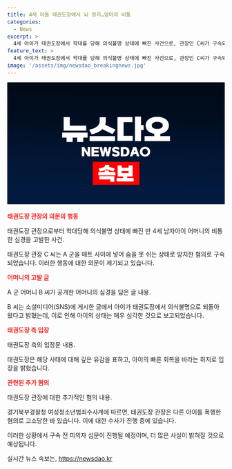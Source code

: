 ```yaml
---
title: 4세 아들 태권도장에서 뇌 정지…엄마의 비통
categories:
  - News
excerpt: >
  4세 아이가 태권도장에서 학대를 당해 의식불명 상태에 빠진 사건으로, 관장인 C씨가 구속되었으며 경찰은 다른 아이들에 대한 학대 혐의도 조사 중이다. 피해 아이의 엄마는 소셜미디어를 통해 가슴 아픈 상황을 전하며, 도장 측은 회복을 바란다고 밝혔다. 이에 관련해 태권도장에서 다른 아이를 폭행했다는 고소장도 접수됐다고 한다. (150자)
feature_text: >
  4세 아이가 태권도장에서 학대를 당해 의식불명 상태에 빠진 사건으로, 관장인 C씨가 구속되었으며 경찰은 다른 아이들에 대한 학대 혐의도 조사 중이다. 피해 아이의 엄마는 소셜미디어를 통해 가슴 아픈 상황을 전하며, 도장 측은 회복을 바란다고 밝혔다. 이에 관련해 태권도장에서 다른 아이를 폭행했다는 고소장도 접수됐다고 한다. (150자)
image: '/assets/img/newsdao_breakingnews.jpg'
---
```


<p><img src="/assets/img/newsdao_breakingnews.jpg" alt="implanttips 속보" /></p>

<p><b><span style="color: #ee2323;">태권도장 관장의 의문의 행동</span></b></p>

<p data-ke-size="size16">태권도장 관장으로부터 학대당해 의식불명 상태에 빠진 만 4세 남자아이 어머니의 비통한 심경을 고발한 사건.</p>

<p>태권도장 관장 C 씨는 A 군을 매트 사이에 넣어 숨을 못 쉬는 상태로 방치한 혐의로 구속되었습니다. 이러한 행동에 대한 의문이 제기되고 있습니다.</p>

<p><b><span style="color: #ee2323;">어머니의 고발 글</span></b></p>

<p data-ke-size="size16">A 군 어머니 B 씨가 공개한 어머니의 심경을 담은 글 내용.</p>

<p>B 씨는 소셜미디어(SNS)에 게시한 글에서 아이가 태권도장에서 의식불명으로 되돌아왔다고 밝혔는데, 이로 인해 아이의 상태는 매우 심각한 것으로 보고되었습니다.</p>

<p><b><span style="color: #ee2323;">태권도장 측 입장</span></b></p>

<p data-ke-size="size16">태권도장 측의 입장문 내용.</p>

<p>태권도장은 해당 사태에 대해 깊은 유감을 표하고, 아이의 빠른 회복을 바라는 취지로 입장을 밝혔습니다.</p>

<p><b><span style="color: #ee2323;">관련된 추가 혐의</span></b></p>

<p data-ke-size="size16">태권도장 관장에 대한 추가적인 혐의 내용.</p>

<p>경기북부경찰청 여성청소년범죄수사계에 따르면, 태권도장 관장은 다른 아이를 폭행한 혐의로 고소당한 바 있습니다. 이에 대한 수사가 진행 중에 있습니다.</p>

<p>이러한 상황에서 구속 전 피의자 심문이 진행될 예정이며, 더 많은 사실이 밝혀질 것으로 예상됩니다.</p>
실시간 뉴스 속보는, <a href="https://newsdao.kr" rel="dofollow">https://newsdao.kr</a>


